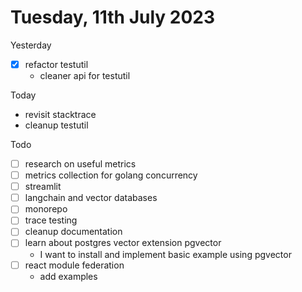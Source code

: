# Tuesday, 11th July 2023

Yesterday
- [x] refactor testutil
	- cleaner api for testutil

Today
- revisit stacktrace
- cleanup testutil


Todo
- [ ] research on useful metrics
- [ ] metrics collection for golang concurrency
- [ ] streamlit
- [ ] langchain and vector databases
- [ ] monorepo
- [ ] trace testing
- [ ] cleanup documentation
- [ ] learn about postgres vector extension pgvector
	- I want to install and implement basic example using pgvector
- [ ] react module federation
  - add examples

